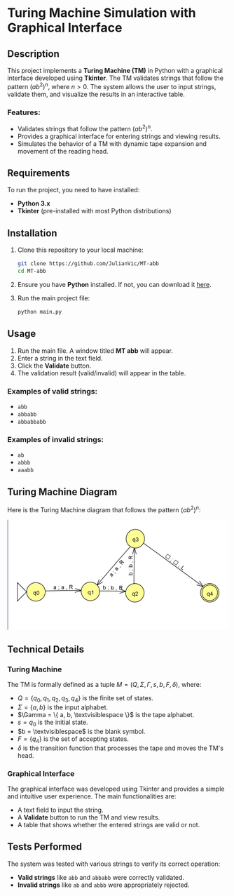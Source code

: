 # Turing Machine Simulation with Graphical Interface

## Description

This project implements a **Turing Machine (TM)** in Python with a graphical interface developed using **Tkinter**. The TM validates strings that follow the pattern $(ab^2)^n$, where $n > 0$. The system allows the user to input strings, validate them, and visualize the results in an interactive table.

### Features:
- Validates strings that follow the pattern $(ab^2)^n$.
- Provides a graphical interface for entering strings and viewing results.
- Simulates the behavior of a TM with dynamic tape expansion and movement of the reading head.

## Requirements

To run the project, you need to have installed:

- **Python 3.x**
- **Tkinter** (pre-installed with most Python distributions)

## Installation

1. Clone this repository to your local machine:
    ```bash
    git clone https://github.com/JulianVic/MT-abb
    cd MT-abb
    ```

2. Ensure you have **Python** installed. If not, you can download it [here](https://www.python.org/downloads/).

3. Run the main project file:
    ```bash
    python main.py
    ```

## Usage

1. Run the main file. A window titled **MT abb** will appear.
2. Enter a string in the text field.
3. Click the **Validate** button.
4. The validation result (valid/invalid) will appear in the table.

### Examples of valid strings:

- `abb`
- `abbabb`
- `abbabbabb`

### Examples of invalid strings:

- `ab`
- `abbb`
- `aaabb`

## Turing Machine Diagram

Here is the Turing Machine diagram that follows the pattern $(ab^2)^n$:

![Turing Machine Diagram](mt-design-jflap.png)

## Technical Details

### Turing Machine
The TM is formally defined as a tuple $M = (Q, \Sigma, \Gamma, s, b, F, \delta)$, where:
- $Q = \{ q_0, q_1, q_2, q_3, q_4 \}$ is the finite set of states.
- $\Sigma = \{ a, b \}$ is the input alphabet.
- $\Gamma = \{ a, b, \textvisiblespace \}$ is the tape alphabet.
- $s = q_0$ is the initial state.
- $b = \textvisiblespace$ is the blank symbol.
- $F = \{ q_4 \}$ is the set of accepting states.
- $\delta$ is the transition function that processes the tape and moves the TM's head.

### Graphical Interface
The graphical interface was developed using Tkinter and provides a simple and intuitive user experience. The main functionalities are:
- A text field to input the string.
- A **Validate** button to run the TM and view results.
- A table that shows whether the entered strings are valid or not.

## Tests Performed

The system was tested with various strings to verify its correct operation:

- **Valid strings** like `abb` and `abbabb` were correctly validated.
- **Invalid strings** like `ab` and `abbb` were appropriately rejected.